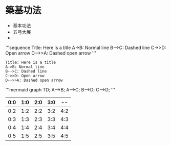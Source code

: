 # 築基功法

* 基本功法
* 五弓大展
* 

'''sequence
Title: Here is a title
A->B: Normal line
B-->C: Dashed line
C->>D: Open arrow
D-->>A: Dashed open arrow
'''

``` sequence-hand
Title: Here is a title
A->B: Normal line
B-->C: Dashed line
C->>D: Open arrow
D-->>A: Dashed open arrow
```



'''mermaid
graph TD;
 A-->B;
 A-->C;
 B-->D;
 C-->D;
'''


| 0:0 | 1:0 | 2:0 | 3:0 | -- |
| -- | -- | -- | -- | -- |
| 0:2 | 1:2 | 2:2 | 3:2 | 4:2 |
| 0:3 | 1:3 | 2:3 | 3:3 | 4:3 |
| 0:4 | 1:4 | 2:4 | 3:4 | 4:4 |
| 0:5 | 1:5 | 2:5 | 3:5 | 4:5 |
